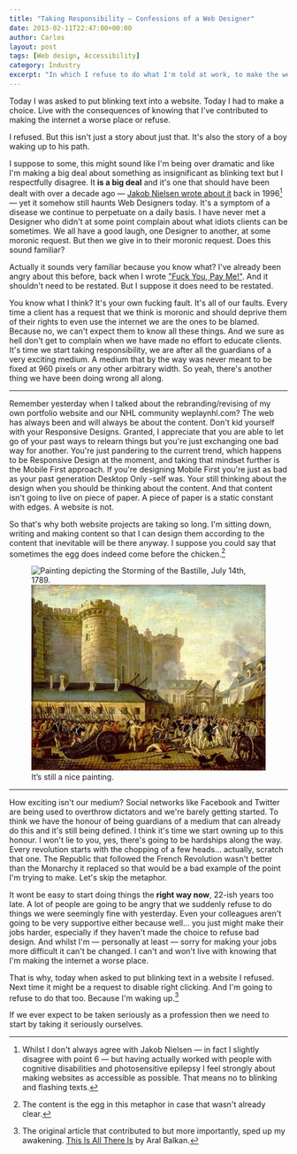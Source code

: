 ```yaml
---
title: "Taking Responsibility — Confessions of a Web Designer"
date: 2013-02-11T22:47:00+00:00
author: Carlos
layout: post
tags: [Web design, Accessibility]
category: Industry
excerpt: "In which I refuse to do what I'm told at work, to make the web a better place for everyone."
---
```

Today I was asked to put blinking text into a website. Today I had to make a choice. Live with the consequences of knowing that I've contributed to making the internet a worse place or refuse.

I refused. But this isn't just a story about just that. It's also the story of a boy waking up to his path.

I suppose to some, this might sound like I'm being over dramatic and like I'm making a big deal about something as insignificant as blinking text but I respectfully disagree. It **is a big deal** and it's one that should have been dealt with over a decade ago — [Jakob Nielsen wrote about it](http://www.nngroup.com/articles/original-top-ten-mistakes-in-web-design/) back in 1996[^1] — yet it somehow still haunts Web Designers today. It's a symptom of a disease we continue to perpetuate on a daily basis. I have never met a Designer who didn't at some point complain about what idiots clients can be sometimes. We all have a good laugh, one Designer to another, at some moronic request. But then we give in to their moronic request. Does this sound familiar?

Actually it sounds very familiar because you know what? I've already been angry about this before, back when I wrote ["Fuck You, Pay Me!"](/blog/fuck-you-pay-me). And it shouldn't need to be restated. But I suppose it does need to be restated.

You know what I think? It's your own fucking fault. It's all of our faults. Every time a client has a request that we think is moronic and should deprive them of their rights to even use the internet we are the ones to be blamed. Because no, we can't expect them to know all these things. And we sure as hell don't get to complain when we have made no effort to educate clients. It's time we start taking responsibility, we are after all the guardians of a very exciting medium. A medium that by the way was never meant to be fixed at 960 pixels or any other arbitrary width. So yeah, there's another thing we have been doing wrong all along. 

***

Remember yesterday when I talked about the rebranding/revising of my own portfolio website and our NHL community weplaynhl.com? The web has always been and will always be about the content. Don't kid yourself with your Responsive Designs. Granted, I appreciate that you are able to let go of your past ways to relearn things but you're just exchanging one bad way for another. You're just pandering to the current trend, which happens to be Responsive Design at the moment, and taking that mindset further is the Mobile First approach. If you're designing Mobile First you're just as bad as your past generation Desktop Only -self was. Your still thinking about the design when you should be thinking about the content. And that content isn't going to live on piece of paper. A piece of paper is a static constant with edges. A website is not.

So that's why both website projects are taking so long. I'm sitting down, writing and making content so that I can design them according to the content that inevitable will be there anyway. I suppose you could say that sometimes the egg does indeed come before the chicken.[^2]

<figure>
    <img class="js-lazy-load" data-original="/assets/posts/2013/02/viva-la-revolution.jpg" alt="Painting depicting the Storming of the Bastille, July 14th, 1789.">
  <noscript>
    <img src="/assets/posts/2013/02/viva-la-revolution.jpg" alt="Painting depicting the Storming of the Bastille, July 14th, 1789.">
  </noscript>
  <figcaption>It’s still a nice painting.</figcaption>
</figure>

***

How exciting isn't our medium? Social networks like Facebook and Twitter are being used to overthrow dictators and we're barely getting started. To think we have the honour of being guardians of a medium that can already do this and it's still being defined. I think it's time we start owning up to this honour. I won't lie to you, yes, there's going to be hardships along the way. Every revolution starts with the chopping of a few heads… actually, scratch that one. The Republic that followed the French Revolution wasn't better than the Monarchy it replaced so that would be a bad example of the point I'm trying to make. Let's skip the metaphor.

It wont be easy to start doing things the **right way now**, 22-ish years too late. A lot of people are going to be angry that we suddenly refuse to do things we were seemingly fine with yesterday. Even your colleagues aren't going to be very supportive either because well… you just might make their jobs harder, especially if they haven't made the choice to refuse bad design. And whilst I'm — personally at least — sorry for making your jobs more difficult it can't be changed. I can't and won't live with knowing that I'm making the internet a worse place.

That is why, today when asked to put blinking text in a website I refused. Next time it might be a request to disable right clicking. And I'm going to refuse to do that too. Because I'm waking up.[^3]

If we ever expect to be taken seriously as a profession then we need to start by taking it seriously ourselves.


[^1]: Whilst I don't always agree with Jakob Nielsen — in fact I slightly disagree with point 6 — but having actually worked with people with cognitive disabilities and photosensitive epilepsy I feel strongly about making websites as accessible as possible. That means no to blinking and flashing texts.
[^2]: The content is the egg in this metaphor in case that wasn't already clear.  
[^3]: The original article that contributed to but more importantly, sped up my awakening. <a href="http://www.breakingthin.gs/this-is-all-there-is.html" >This Is All There Is</a> by Aral Balkan.